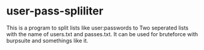 # user-pass-spliliter

This is a program to split lists like user:passwords to
Two seperated lists with the name of users.txt and passes.txt.
It can be used for bruteforce with burpsuite and somethings like it.
